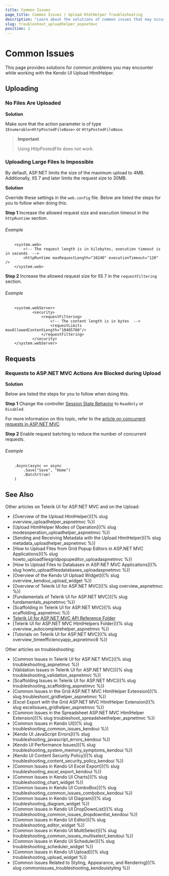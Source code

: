 ```yaml
---
title: Common Issues
page_title: Common Issues | Upload HtmlHelper Troubleshooting
description: "Learn about the solutions of common issues that may occur while working with Kendo UI Upload for ASP.NET MVC."
slug: troubleshoot_uploadhelper_aspnetmvc
position: 1
---
```


# Common Issues

This page provides solutions for common problems you may encounter while working with the Kendo UI Upload HtmlHelper.

## Uploading

### No Files Are Uploaded

**Solution**

Make sure that the action parameter is of type `IEnumerable<HttpPostedFileBase>` or `HttpPostedFileBase`.

> **Important**
>
> Using HttpPostedFile does not work.

### Uploading Large Files Is Impossible

By default, ASP.NET limits the size of the maximum upload to 4MB. Additionally, IIS 7 and later limits the request size to 30MB.

**Solution**

Override these settings in the `web.config` file. Below are listed the steps for you to follow when doing this.

**Step 1** Increase the allowed request size and execution timeout in the `httpRuntime` section.

###### Example

        <system.web>
            <!-- The request length is in kilobytes, execution timeout is in seconds  -->
            <httpRuntime maxRequestLength="10240" executionTimeout="120" />
        </system.web>

**Step 2** Increase the allowed request size for IIS 7 in the `requestFiltering` section.

###### Example

        <system.webServer>
                <security>
                    <requestFiltering>
                        <!-- The content length is in bytes  -->
                        <requestLimits maxAllowedContentLength="10485760"/>
                    </requestFiltering>
                </security>
        </system.webServer>

## Requests

### Requests to ASP.NET MVC Actions Are Blocked during Upload

**Solution**

Below are listed the steps for you to follow when doing this.

**Step 1** Change the controller [Session State Behavior](http://msdn.microsoft.com/en-us/library/system.web.sessionstate.sessionstatebehavior.aspx) to `ReadOnly` or `Disabled`.

For more information on this topic, refer to the [article on concurrent requests in ASP.NET MVC](http://weblogs.asp.net/imranbaloch/archive/2010/07/10/concurrent-requests-in-asp-net-mvc.aspx)

**Step 2** Enable request batching to reduce the number of concurrent requests.

###### Example

        .Async(async => async
            .Save("Save", "Home")
            .Batch(true)
        )

## See Also

Other articles on Telerik UI for ASP.NET MVC and on the Upload:

* [Overview of the Upload HtmlHelper]({% slug overview_uploadhelper_aspnetmvc %})
* [Upload HtmlHelper Modes of Operation]({% slug modesoperation_uploadhelper_aspnetmvc %})
* [Sending and Receiving Metadata with the Upload HtmlHelper]({% slug metadata_uploadhelper_aspnetmvc %})
* [How to Upload Files from Grid Popup Editors in ASP.NET MVC Applications]({% slug howto_uploadfilesgridpopupeditor_uploadaspnetmvc %})
* [How to Upload Files to Databases in ASP.NET MVC Applications]({% slug howto_uploadfilesdatabases_uploadaspnetmvc %})
* [Overview of the Kendo UI Upload Widget]({% slug overview_kendoui_upload_widget %})
* [Overview of Telerik UI for ASP.NET MVC]({% slug overview_aspnetmvc %})
* [Fundamentals of Telerik UI for ASP.NET MVC]({% slug fundamentals_aspnetmvc %})
* [Scaffolding in Telerik UI for ASP.NET MVC]({% slug scaffolding_aspnetmvc %})
* [Telerik UI for ASP.NET MVC API Reference Folder](/api/aspnet-mvc/Kendo.Mvc/AggregateFunction)
* [Telerik UI for ASP.NET MVC HtmlHelpers Folder]({% slug overview_autocompletehelper_aspnetmvc %})
* [Tutorials on Telerik UI for ASP.NET MVC]({% slug overview_timeefficiencyapp_aspnetmvc6 %})

Other articles on troubleshooting:

* [Common Issues in Telerik UI for ASP.NET MVC]({% slug troubleshooting_aspnetmvc %})
* [Validation Issues in Telerik UI for ASP.NET MVC]({% slug troubleshooting_validation_aspnetmvc %})
* [Scaffolding Issues in Telerik UI for ASP.NET MVC]({% slug troubleshooting_scaffolding_aspnetmvc %})
* [Common Issues in the Grid ASP.NET MVC HtmlHelper Extension]({% slug troubleshoot_gridhelper_aspnetmvc %})
* [Excel Export with the Grid ASP.NET MVC HtmlHelper Extension]({% slug excelissues_gridhelper_aspnetmvc %})
* [Common Issues in the Spreadsheet ASP.NET MVC HtmlHelper Extension]({% slug troubleshoot_spreadsheethelper_aspnetmvc %})
* [Common Issues in Kendo UI]({% slug troubleshooting_common_issues_kendoui %})
* [Kendo UI JavaScript Errors]({% slug troubleshooting_javascript_errors_kendoui %})
* [Kendo UI Performance Issues]({% slug troubleshooting_system_memory_symptoms_kendoui %})
* [Kendo UI Content Security Policy]({% slug troubleshooting_content_security_policy_kendoui %})
* [Common Issues in Kendo UI Excel Export]({% slug troubleshooting_excel_export_kendoui %})
* [Common Issues in Kendo UI Charts]({% slug troubleshooting_chart_widget %})
* [Common Issues in Kendo UI ComboBox]({% slug troubleshooting_common_issues_combobox_kendoui %})
* [Common Issues in Kendo UI Diagram]({% slug troubleshooting_diagram_widget %})
* [Common Issues in Kendo UI DropDownList]({% slug troubleshooting_common_issues_dropdownlist_kendoui %})
* [Common Issues in Kendo UI Editor]({% slug troubleshooting_editor_widget %})
* [Common Issues in Kendo UI MultiSelect]({% slug troubleshooting_common_issues_multiselect_kendoui %})
* [Common Issues in Kendo UI Scheduler]({% slug troubleshooting_scheduler_widget %})
* [Common Issues in Kendo UI Upload]({% slug troubleshooting_upload_widget %})
* [Common Issues Related to Styling, Appearance, and Rendering]({% slug commonissues_troubleshooting_kendouistyling %})
